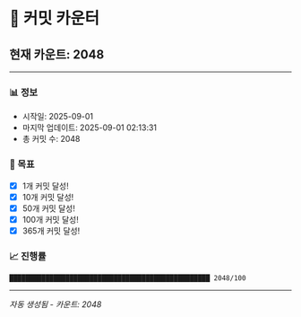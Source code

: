 # 🔢 커밋 카운터

## 현재 카운트: 2048

---

### 📊 정보
- 시작일: 2025-09-01
- 마지막 업데이트: 2025-09-01 02:13:31
- 총 커밋 수: 2048

### 🎯 목표
- [x] 1개 커밋 달성!
- [x] 10개 커밋 달성!
- [x] 50개 커밋 달성!
- [x] 100개 커밋 달성!
- [x] 365개 커밋 달성!

### 📈 진행률
```
██████████████████████████████████████████████████ 2048/100
```

---
*자동 생성됨 - 카운트: 2048*

